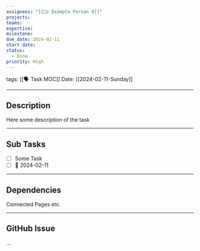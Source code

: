 ```yaml
---
assignees: "[[💁‍♀️ Example Person 0]]"
projects: 
teams: 
expertise: 
milestone: 
due_date: 2024-02-11
start date: 
status:
  - Done
priority: High
---
```

tags: [[🗣 Task MOC]]
Date: [[2024-02-11-Sunday]]


---
## Description

Here some description of the task

---
## Sub Tasks

- [ ] Some Task
- [ ] 📅 2024-02-11 

---
## Dependencies

Connected Pages etc.

___
## GitHub Issue

... 